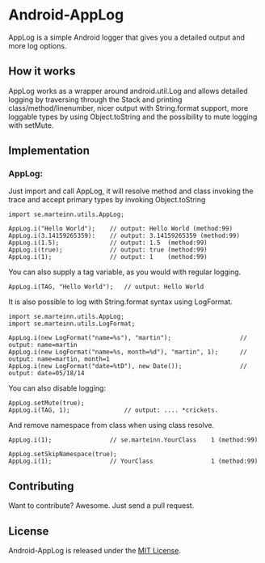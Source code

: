 Android-AppLog
==============
AppLog is a simple Android logger that gives you a detailed output and more log options.

## How it works
AppLog works as a wrapper around android.util.Log and allows detailed logging by traversing through the Stack and printing class/method/linenumber, nicer output with String.format support, more loggable types by using Object.toString and the possibility to mute logging with setMute.

## Implementation

### AppLog:

Just import and call AppLog, it will resolve method and class invoking the trace and accept primary types by invoking Object.toString

	import se.marteinn.utils.AppLog;

	AppLog.i("Hello World"); 	// output: Hello World (method:99)
	AppLog.i(3.14159265359):	// output: 3.14159265359 (method:99)
	AppLog.i(1.5); 				// output: 1.5 	(method:99)
	AppLog.i(true); 			// output: true	(method:99)
	AppLog.i(1);  				// output: 1	(method:99)

You can also supply a tag variable, as you would with regular logging.

	AppLog.i(TAG, "Hello World"); 	// output: Hello World

It is also possible to log with String.format syntax using LogFormat.

	import se.marteinn.utils.AppLog;
	import se.marteinn.utils.LogFormat;

	AppLog.i(new LogFormat("name=%s"), "martin");					// output: name=martin
	AppLog.i(new LogFormat("name=%s, month=%d"), "martin", 1);		// output: name=martin, month=1
	AppLog.i(new LogFormat("date=%tD"), new Date());				// output: date=05/18/14


You can also disable logging:

	AppLog.setMute(true);
	AppLog.i(TAG, 1);				// output: .... *crickets.

And remove namespace from class when using class resolve.

	AppLog.i(1);				// se.marteinn.YourClass	1 (method:99)

	AppLog.setSkipNamespace(true);
	AppLog.i(1);				// YourClass				1 (method:99)


## Contributing

Want to contribute? Awesome. Just send a pull request.


## License

Android-AppLog is released under the [MIT License](http://www.opensource.org/licenses/MIT).
